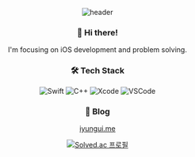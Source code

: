 <div align="center">
  
![header](https://capsule-render.vercel.app/api?type=waving&color=5885AF&height=150&text=iyungui&fontSize=60&fontColor=FAF0E6&desc=%20Developer&descAlignY=75&descAlign=90)

### 👋 Hi there!
I'm focusing on iOS development and problem solving.

### 🛠 Tech Stack
![Swift](https://img.shields.io/badge/Swift-FA7343?style=flat-square&logo=swift&logoColor=white)
![C++](https://img.shields.io/badge/C%2B%2B-00599C?style=flat-square&logo=c%2B%2B&logoColor=white)
![Xcode](https://img.shields.io/badge/Xcode-007ACC?style=flat-square&logo=Xcode&logoColor=white)
![VSCode](https://img.shields.io/badge/VSCode-0078D4?style=flat-square&logo=visual%20studio%20code&logoColor=white)

### 📝 Blog
[iyungui.me](https://iyungui.me)

[![Solved.ac 프로필](http://mazassumnida.wtf/api/v2/generate_badge?boj=dbddml631)](https://solved.ac/dbddml631)

</div>
